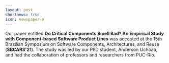 ```yaml
---
layout: post
shortnews: true
icon: newspaper-o
---
```


Our paper entitled **Do Critical Components Smell Bad? An Empirical Study with Component-based Software Product Lines** was accepted at the 15th Brazilian Symposium on Software Components, Architectures, and Reuse (**SBCARS'21**). The study was led by our PhD student, Anderson Uchôaa, and had the collaboration of professors and researchers from PUC-Rio.

